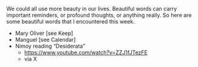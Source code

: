 We could all use more beauty in our lives. Beautiful words can carry important reminders, or profound thoughts, or anything really. So here are some beautiful words that I encountered this week.

- Mary Oliver [see Keep]
- Manguel [see Calendar]
- Nimoy reading “Desiderata”
	- https://www.youtube.com/watch?v=ZZJ1fJTezFE
	- via X
